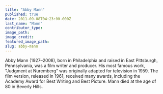 ```yaml
---
title: "Abby Mann"
published: true
date: 2011-09-08T04:23:00.000Z
last_name: "Mann"
contributor_type:
image_path:
image_credit:
featured_image_path:
slug: abby-mann
---
```


Abby Mann (1927–2008), born in Philadelphia and raised in East Pittsburgh, Pennsylvania, was a film writer and producer. His most famous work, "Judgment at Nuremberg" was originally adapted for television in 1959. The film version, released in 1961, received many awards, including the Academy Award for Best Writing and Best Picture. Mann died at the age of 80 in Beverly Hills.

